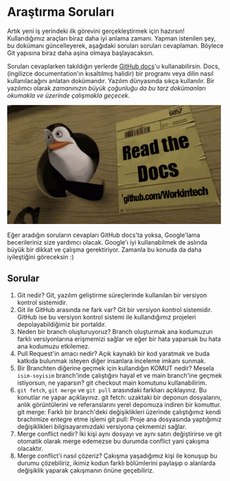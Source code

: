 # Araştırma Soruları

Artık yeni iş yerindeki ilk görevini gerçekleştirmek için hazırsın! Kullandığımız araçları biraz daha iyi anlama zamanı. Yapman istenilen şey, bu dokümanı güncelleyerek, aşağıdaki soruları soruları cevaplaman. Böylece Git yapısına biraz daha aşina olmaya başlayacaksın.

Soruları cevaplarken takıldığın yerlerde [GitHub docs](https://docs.github.com/en)'u kullanabilirsin. Docs, (ingilizce documentation'ın kısaltılmış halidir) bir programı veya dilin nasıl kullanılacağını anlatan dokümandır. Yazılım dünyasında sıkça kullanılır. Bir yazılımcı olarak _zamanınızın büyük çoğunluğu da bu tarz dokümanları okumakla ve üzerinde çalışmakla geçecek_.

![READ THE DOCS](https://github.com/Workintech/FSWeb-S1G1-Projesi-Web-Development-Projesi-icin-Git/blob/main/read-the-docs-wit.gif?raw=true)

Eğer aradığın soruların cevapları GitHub docs'ta yoksa, Google'lama becerileriniz size yardımcı olacak. Google'ı iyi kullanabilmek de aslında büyük bir dikkat ve çalışma gerektiriyor. Zamanla bu konuda da daha iyileştiğini göreceksin :)

## Sorular

1. Git nedir?
   Git, yazılım geliştirme süreçlerinde kullanılan bir versiyon kontrol sistemidir.
2. Git ile GitHub arasında ne fark var?
   Git bir versiyon kontrol sistemidir. GitHub ise bu versiyon kontrol sistemi ile kullandığımız projeleri depolayabildiğimiz bir portaldır.
3. Neden bir branch oluşturuyoruz?
   Branch oluşturmak ana kodumuzun farklı versiyonlarına erişmemizi sağlar ve eğer bir hata yaparsak bu hata ana kodumuzu etkilemez.
4. Pull Request'in amacı nedir?
   Açık kaynaklı bir kod yaratmak ve buda katkıda bulunmak isteyen diğer insanlara inceleme imkanı sunmak.
5. Bir Branchten diğerine geçmek için kullandığın KOMUT nedir? Mesela `isim-soyisim` branch'inde çalıştığını hayal et ve main branch'ine geçmek istiyorsun, ne yaparsın?
   git checkout main komutunu kullanabilirim.
6. `git fetch`, `git merge` ve `git pull` arasındaki farklıarı açıklayınız. Bu konutlar ne yapar açıklayınız.
   git fetch: uzaktaki bir deponun dosyalarını, anlık görüntülerini ve referanslarını yerel depomuza indiren bir komuttur.
   git merge: Farklı bir branch'deki değişiklikleri üzerinde çalıştığımız kendi brachimize entegre etme işlemi
   git pull: Proje ana dosyasında yaptığımız değişiklikleri bilgisayarımızdaki versiyona çekmemizi sağlar.
7. Merge conflict nedir?
   İki kişi aynı dosyayı ve aynı satırı değiştirirse ve git otomatik olarak merge edemezse bu durumda conflict yani çakışma olacaktır.
8. Merge conflict'i nasıl çözeriz?
   Çakışma yaşadığımız kişi ile konuşup bu durumu çözebiliriz, ikimiz kodun farklı bölümlerini paylaşıp o alanlarda değişiklik yaparak çakışmanın önüne geçebiliriz.
